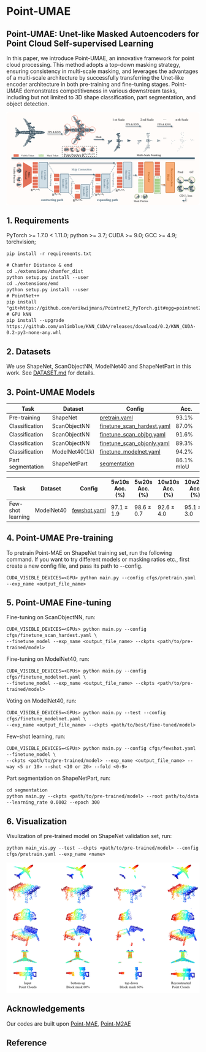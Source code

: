 # Point-UMAE

## Point-UMAE: Unet-like Masked Autoencoders for Point Cloud Self-supervised Learning

In this paper, we introduce Point-UMAE, an innovative framework for point cloud processing. This method adopts a top-down masking strategy, ensuring consistency in multi-scale masking, and leverages the advantages of a multi-scale architecture by successfully transferring the Unet-like encoder architecture in both pre-training and fine-tuning stages. Point-UMAE demonstrates competitiveness in various downstream tasks, including but not limited to 3D shape classification, part segmentation, and object detection.
<div  align="center">    
 <img src="./figure/framework.png" width = "777"  align=center />
</div>

## 1. Requirements
PyTorch >= 1.7.0 < 1.11.0;
python >= 3.7;
CUDA >= 9.0;
GCC >= 4.9;
torchvision;

```
pip install -r requirements.txt
```

```
# Chamfer Distance & emd
cd ./extensions/chamfer_dist
python setup.py install --user
cd ./extensions/emd
python setup.py install --user
# PointNet++
pip install "git+https://github.com/erikwijmans/Pointnet2_PyTorch.git#egg=pointnet2_ops&subdirectory=pointnet2_ops_lib"
# GPU kNN
pip install --upgrade https://github.com/unlimblue/KNN_CUDA/releases/download/0.2/KNN_CUDA-0.2-py3-none-any.whl
```

## 2. Datasets

We use ShapeNet, ScanObjectNN, ModelNet40 and ShapeNetPart in this work. See [DATASET.md](./DATASET.md) for details.

## 3. Point-UMAE Models
|  Task | Dataset | Config | Acc.       |      
|  ----- | ----- |-----|------------|
|  Pre-training | ShapeNet |[pretrain.yaml](./cfgs/pretrain.yaml)| 93.1%      |
|  Classification | ScanObjectNN |[finetune_scan_hardest.yaml](./cfgs/finetune_scan_hardest.yaml)| 87.0%      |
|  Classification | ScanObjectNN |[finetune_scan_objbg.yaml](./cfgs/finetune_scan_objbg.yaml)| 91.6%      |
|  Classification | ScanObjectNN |[finetune_scan_objonly.yaml](./cfgs/finetune_scan_objonly.yaml)| 89.3%      |
|  Classification | ModelNet40(1k) |[finetune_modelnet.yaml](./cfgs/finetune_modelnet.yaml)| 94.2%      |
| Part segmentation| ShapeNetPart| [segmentation](./segmentation)| 86.1% mIoU |

|  Task | Dataset | Config | 5w10s Acc. (%)| 5w20s Acc. (%)| 10w10s Acc. (%)| 10w20s Acc. (%)|     
|  ----- | ----- |-----|  -----| -----|-----|-----|
|  Few-shot learning | ModelNet40 |[fewshot.yaml](./cfgs/fewshot.yaml)| 97.1 ± 1.9| 98.6 ± 0.7| 92.6 ± 4.0| 95.1 ± 3.0| 

## 4. Point-UMAE Pre-training
To pretrain Point-MAE on ShapeNet training set, run the following command. If you want to try different models or masking ratios etc., first create a new config file, and pass its path to --config.

```
CUDA_VISIBLE_DEVICES=<GPU> python main.py --config cfgs/pretrain.yaml --exp_name <output_file_name>
```
## 5. Point-UMAE Fine-tuning

Fine-tuning on ScanObjectNN, run:
```
CUDA_VISIBLE_DEVICES=<GPUs> python main.py --config cfgs/finetune_scan_hardest.yaml \
--finetune_model --exp_name <output_file_name> --ckpts <path/to/pre-trained/model>
```
Fine-tuning on ModelNet40, run:
```
CUDA_VISIBLE_DEVICES=<GPUs> python main.py --config cfgs/finetune_modelnet.yaml \
--finetune_model --exp_name <output_file_name> --ckpts <path/to/pre-trained/model>
```
Voting on ModelNet40, run:
```
CUDA_VISIBLE_DEVICES=<GPUs> python main.py --test --config cfgs/finetune_modelnet.yaml \
--exp_name <output_file_name> --ckpts <path/to/best/fine-tuned/model>
```
Few-shot learning, run:
```
CUDA_VISIBLE_DEVICES=<GPUs> python main.py --config cfgs/fewshot.yaml --finetune_model \
--ckpts <path/to/pre-trained/model> --exp_name <output_file_name> --way <5 or 10> --shot <10 or 20> --fold <0-9>
```
Part segmentation on ShapeNetPart, run:
```
cd segmentation
python main.py --ckpts <path/to/pre-trained/model> --root path/to/data --learning_rate 0.0002 --epoch 300
```

## 6. Visualization

Visulization of pre-trained model on ShapeNet validation set, run:

```
python main_vis.py --test --ckpts <path/to/pre-trained/model> --config cfgs/pretrain.yaml --exp_name <name>
```

<div  align="center">    
 <img src="./figure/vis.png" width = "900"  align=center />
</div>

## Acknowledgements

Our codes are built upon [Point-MAE](https://github.com/Pang-Yatian/Point-MAE), [Point-M2AE](https://github.com/ZrrSkywalker/Point-M2AE)

## Reference

```
```
